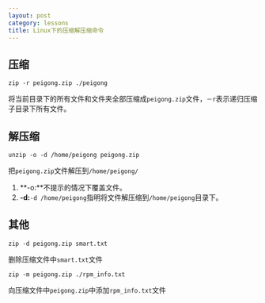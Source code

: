 ```yaml
---
layout: post
category: lessons
title: Linux下的压缩解压缩命令
---
```


## 压缩 ##

	zip -r peigong.zip ./peigong

将当前目录下的所有文件和文件夹全部压缩成`peigong.zip`文件，`－r`表示递归压缩子目录下所有文件。

## 解压缩 ##

	unzip -o -d /home/peigong peigong.zip

把`peigong.zip`文件解压到`/home/peigong/`

1. **-o:**不提示的情况下覆盖文件。
2. **-d:**`-d /home/peigong`指明将文件解压缩到`/home/peigong`目录下。

## 其他 ##

	zip -d peigong.zip smart.txt

删除压缩文件中`smart.txt`文件

	zip -m peigong.zip ./rpm_info.txt

向压缩文件中`peigong.zip`中添加`rpm_info.txt`文件